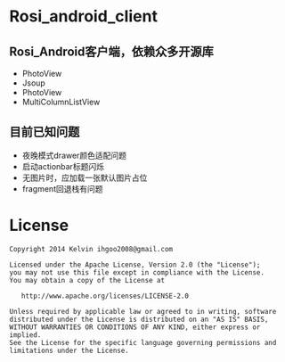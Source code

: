 Rosi_android_client
===================


Rosi_Android客户端，依赖众多开源库
----
- PhotoView
- Jsoup
- PhotoView
- MultiColumnListView


目前已知问题
----
- 夜晚模式drawer颜色适配问题
- 启动actionbar标题闪烁
- 无图片时，应加载一张默认图片占位
- fragment回退栈有问题


License
=======

	Copyright 2014 Kelvin ihgoo2008@gmail.com
	
	Licensed under the Apache License, Version 2.0 (the "License");
	you may not use this file except in compliance with the License.
	You may obtain a copy of the License at
	
	   http://www.apache.org/licenses/LICENSE-2.0
	
	Unless required by applicable law or agreed to in writing, software
	distributed under the License is distributed on an "AS IS" BASIS,
	WITHOUT WARRANTIES OR CONDITIONS OF ANY KIND, either express or implied.
	See the License for the specific language governing permissions and
	limitations under the License.